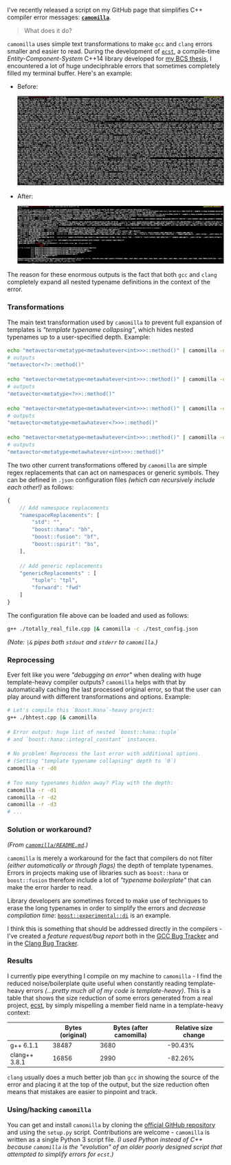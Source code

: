 


I've recently released a script on my GitHub page that simplifies C++ compiler error messages: [**`camomilla`**](https://github.com/SuperV1234/camomilla).

> What does it do?

`camomilla` uses simple text transformations to make `gcc` and `clang` errors smaller and easier to read. During the development of [`ecst`](https://github.com/SuperV1234/ecst), a compile-time *Entity-Component-System* C++14 library developed for [my BCS thesis](https://github.com/SuperV1234/bcs_thesis), I encountered a lot of huge undeciphrable errors that sometimes completely filled my terminal buffer. Here's an example:

* Before:

    ![*g++: before camomilla*](resources/img/blog/camomilla_release_gcc_before.png)

* After:

    ![*g++: after camomilla*](resources/img/blog/camomilla_release_gcc_after.png)

The reason for these enormous outputs is the fact that both `gcc` and `clang` completely expand all nested typename definitions in the context of the error.

### Transformations

The main text transformation used by `camomilla` to prevent full expansion of templates is *"template typename collapsing"*, which hides nested typenames up to a user-specified depth. Example:

```bash
echo "metavector<metatype<metawhatever<int>>>::method()" | camomilla -d0
# outputs
"metavector<?>::method()"

echo "metavector<metatype<metawhatever<int>>>::method()" | camomilla -d1
# outputs
"metavector<metatype<?>>::method()"

echo "metavector<metatype<metawhatever<int>>>::method()" | camomilla -d2
# outputs
"metavector<metatype<metawhatever<?>>>::method()"

echo "metavector<metatype<metawhatever<int>>>::method()" | camomilla -d3
# outputs
"metavector<metatype<metawhatever<int>>>::method()"
```

The two other current transformations offered by `camomilla` are simple regex replacements that can act on namespaces or generic symbols. They can be defined in `.json` configuration files *(which can recursively include each other!)* as follows:

```javascript
{
    // Add namespace replacements
    "namespaceReplacements": [
        "std": "",
        "boost::hana": "bh",
        "boost::fusion": "bf",
        "boost::spirit": "bs",
    ],

    // Add generic replacements
    "genericReplacements" : [
        "tuple": "tpl",
        "forward": "fwd"
    ]
}
```

The configuration file above can be loaded and used as follows:

```bash
g++ ./totally_real_file.cpp |& camomilla -c ./test_config.json
```

*(Note: `|&` pipes both `stdout` and `stderr` to `camomilla`.)*


### Reprocessing

Ever felt like you were *"debugging an error"* when dealing with huge template-heavy compiler outputs? `camomilla` helps with that by automatically caching the last processed original error, so that the user can play around with different transformations and options. Example:

```bash
# Let's compile this `Boost.Hana`-heavy project:
g++ ./bhtest.cpp |& camomilla

# Error output: huge list of nested `boost::hana::tuple`
# and `boost::hana::integral_constant` instances.

# No problem! Reprocess the last error with additional options.
# (Setting "template typename collapsing" depth to `0`)
camomilla -r -d0

# Too many typenames hidden away? Play with the depth:
camomilla -r -d1
camomilla -r -d2
camomilla -r -d3
# ...
```



### Solution or workaround?

*(From [`camomilla/README.md`](https://github.com/SuperV1234/camomilla/blob/master/README.md).)*

`camomilla` is merely a workaround for the fact that compilers do not filter *(either automatically or through flags)* the depth of template typenames. Errors in projects making use of libraries such as `boost::hana` or `boost::fusion` therefore include a lot of *"typename boilerplate"* that can make the error harder to read.

Library developers are sometimes forced to make use of techniques to erase the long typenames in order to simplify the errors and *decrease compilation time*: [`boost::experimental::di`](https://github.com/boost-experimental/di) is an example.

I think this is something that should be addressed directly in the compilers - I've created a *feature request/bug report* both in the [GCC Bug Tracker](https://gcc.gnu.org/bugzilla/show_bug.cgi?id=71167) and in the [Clang Bug Tracker](https://llvm.org/bugs/show_bug.cgi?id=27793).



### Results

I currently pipe everything I compile on my machine to `camomilla` - I find the reduced noise/boilerplate quite useful when constantly reading template-heavy errors *(...pretty much all of my code is template-heavy)*. This is a table that shows the size reduction of some errors generated from a real project, [ecst](http://github.com/SuperV1234/ecst), by simply mispelling a member field name in a template-heavy context:

|               | Bytes (original) | Bytes (after camomilla) | Relative size change |
|---------------|------------------|-------------------------|----------------------|
| g++ 6.1.1     | 38487            | 3680                    | -90.43%              |
| clang++ 3.8.1 | 16856            | 2990                    | -82.26%              |

`clang` usually does a much better job than `gcc` in showing the source of the error and placing it at the top of the output, but the size reduction often means that mistakes are easier to pinpoint and track.




### Using/hacking `camomilla`

You can get and install `camomilla` by cloning the [official GitHub repository](https://github.com/SuperV1234/camomilla) and using the `setup.py` script. Contributions are welcome - `camomilla` is written as a single Python 3 script file. *(I used Python instead of C++ because `camomilla` is the "evolution" of an older poorly designed script that attempted to simplify errors for `ecst`.)*